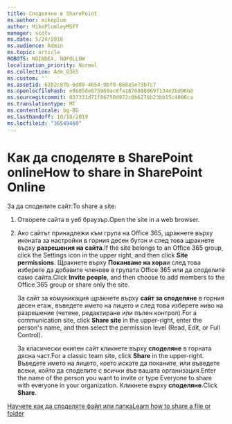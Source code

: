 ```yaml
---
title: Споделяне в SharePoint
ms.author: mikeplum
author: MikePlumleyMSFT
manager: scotv
ms.date: 5/24/2018
ms.audience: Admin
ms.topic: article
ROBOTS: NOINDEX, NOFOLLOW
localization_priority: Normal
ms.collection: Adm_O365
ms.custom: ''
ms.assetid: 62b2c87b-6d09-4654-9bf0-868a5e73b7c7
ms.openlocfilehash: e9b05de875969ac8fa1876898069f134e2bd96bb
ms.sourcegitcommit: 037331d71f06750d972c0b6278b23bb15c4806ca
ms.translationtype: MT
ms.contentlocale: bg-BG
ms.lasthandoff: 10/18/2019
ms.locfileid: "36549460"
---
```

# <a name="how-to-share-in-sharepoint-online"></a><span data-ttu-id="c8e60-102">Как да споделяте в SharePoint online</span><span class="sxs-lookup"><span data-stu-id="c8e60-102">How to share in SharePoint Online</span></span>

<span data-ttu-id="c8e60-103">За да споделите сайт:</span><span class="sxs-lookup"><span data-stu-id="c8e60-103">To share a site:</span></span>
  
1. <span data-ttu-id="c8e60-104">Отворете сайта в уеб браузър.</span><span class="sxs-lookup"><span data-stu-id="c8e60-104">Open the site in a web browser.</span></span>
    
2. <span data-ttu-id="c8e60-105">Ако сайтът принадлежи към група на Office 365, щракнете върху иконата за настройки в горния десен бутон и след това щракнете върху **разрешения на сайта**.</span><span class="sxs-lookup"><span data-stu-id="c8e60-105">If the site belongs to an Office 365 group, click the Settings icon in the upper right, and then click **Site permissions**.</span></span> <span data-ttu-id="c8e60-106">Щракнете върху **Поканване на хора**и след това изберете да добавите членове в групата Office 365 или да споделите само сайта.</span><span class="sxs-lookup"><span data-stu-id="c8e60-106">Click **Invite people**, and then choose to add members to the Office 365 group or share only the site.</span></span> 
    
    <span data-ttu-id="c8e60-107">За сайт за комуникация щракнете върху **сайт за споделяне** в горния десен етаж, въведете името на лицето и след това изберете ниво на разрешение (четене, редактиране или пълен контрол).</span><span class="sxs-lookup"><span data-stu-id="c8e60-107">For a communication site, click **Share site** in the upper-right, enter the person's name, and then select the permission level (Read, Edit, or Full Control).</span></span> 
    
    <span data-ttu-id="c8e60-108">За класически екипен сайт кликнете върху **споделяне** в горната дясна част.</span><span class="sxs-lookup"><span data-stu-id="c8e60-108">For a classic team site, click **Share** in the upper-right.</span></span> <span data-ttu-id="c8e60-109">Въведете името на лицето, което искате да поканите, или въведете всеки, който да споделите с всички във вашата организация.</span><span class="sxs-lookup"><span data-stu-id="c8e60-109">Enter the name of the person you want to invite or type Everyone to share with everyone in your organization.</span></span> <span data-ttu-id="c8e60-110">Кликнете върху **споделяне**.</span><span class="sxs-lookup"><span data-stu-id="c8e60-110">Click **Share**.</span></span>
    
[<span data-ttu-id="c8e60-111">Научете как да споделяте файл или папка</span><span class="sxs-lookup"><span data-stu-id="c8e60-111">Learn how to share a file or folder</span></span>](https://go.microsoft.com/fwlink/?linkid=511430)
  


